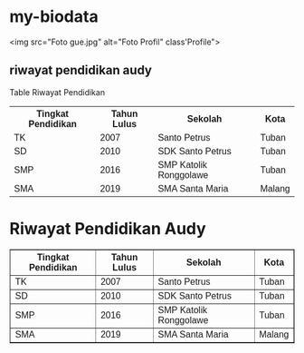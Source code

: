 # my-biodata
<!DOCTYPE html>
<img src="Foto gue.jpg" alt="Foto Profil" class'Profile">
<html>
<head>
<style>
table {
  font-family: arial, sans-serif;
  border-collapse: collapse;
  width: 100%;
}

td, th {
  border: 1px solid #dddddd;
  text-align: center;
  padding: 8px;
}

tr:nth-child(even) {
  background-color: #red;
}
</style>
</head>
<body>

<h2>riwayat pendidikan audy</h2>

<table>
  <tr
   <th colspan="4">Table Riwayat Pendidikan </th>
  </tr>
  <tr>
    <th>Tingkat Pendidikan</th>
    <th>Tahun Lulus</th>
    <th>Sekolah</th>
    <th>Kota</th>
  </tr>
  <tr>
    <td>TK</td>
    <td>2007</td>
    <td>Santo Petrus</td>
    <td>Tuban</td>
  </tr>
  <tr>
    <td>SD</td>
    <td>2010</td>
    <td>SDK Santo Petrus</td>
    <td>Tuban</td>
  </tr>
  <tr>
    <td>SMP</td>
    <td>2016</td>
    <td>SMP Katolik Ronggolawe</td>
    <td>Tuban</td>
  </tr>
  <tr>
    <td>SMA</td>
    <td>2019</td>
    <td>SMA Santa Maria</td>
    <td>Malang</td>
  </tr>
  </tr>
</table>

<!DOCTYPE html>
<html lang="id">
<head>
  <meta charset="UTF-8">
  <title>My Biodata</title>
</head>
<body>
  <h1>Riwayat Pendidikan Audy</h1>
  <table border="1">
    <thead>
      <tr>
        <th>Tingkat Pendidikan</th>
        <th>Tahun Lulus</th>
        <th>Sekolah</th>
        <th>Kota</th>
      </tr>
    </thead>
    <tbody>
      <tr>
        <td>TK</td>
        <td>2007</td>
        <td>Santo Petrus</td>
        <td>Tuban</td>
      </tr>
      <tr>
        <td>SD</td>
        <td>2010</td>
        <td>SDK Santo Petrus</td>
        <td>Tuban</td>
      </tr>
      <tr>
        <td>SMP</td>
        <td>2016</td>
        <td>SMP Katolik Ronggolawe</td>
        <td>Tuban</td>
      </tr>
      <tr>
        <td>SMA</td>
        <td>2019</td>
        <td>SMA Santa Maria</td>
        <td>Malang</td>
      </tr>
    </tbody>
  </table>
</body>
</html>

</body>
</html>
